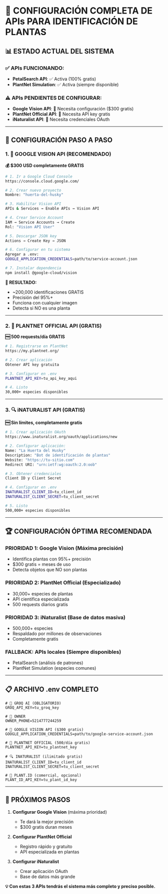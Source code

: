 # 🌿 CONFIGURACIÓN COMPLETA DE APIs PARA IDENTIFICACIÓN DE PLANTAS

## 📊 **ESTADO ACTUAL DEL SISTEMA**

### ✅ **APIs FUNCIONANDO:**
- **PetalSearch API**: ✅ Activa (100% gratis)
- **PlantNet Simulation**: ✅ Activa (siempre disponible)

### ⚠️ **APIs PENDIENTES DE CONFIGURAR:**
- **Google Vision API**: 🔧 Necesita configuración ($300 gratis)
- **PlantNet Official API**: 🔧 Necesita API key gratis  
- **iNaturalist API**: 🔧 Necesita credenciales OAuth

---

## 🚀 **CONFIGURACIÓN PASO A PASO**

### 1. 🤖 **GOOGLE VISION API (RECOMENDADO)**
**💰 $300 USD completamente GRATIS**

```bash
# 1. Ir a Google Cloud Console
https://console.cloud.google.com/

# 2. Crear nuevo proyecto
Nombre: "huerta-del-husky"

# 3. Habilitar Vision API
APIs & Services → Enable APIs → Vision API

# 4. Crear Service Account
IAM → Service Accounts → Create
Rol: "Vision API User"

# 5. Descargar JSON key
Actions → Create Key → JSON

# 6. Configurar en tu sistema
Agregar a .env:
GOOGLE_APPLICATION_CREDENTIALS=path/to/service-account.json

# 7. Instalar dependencia
npm install @google-cloud/vision
```

**🎯 RESULTADO:**
- ~200,000 identificaciones GRATIS
- Precisión del 95%+
- Funciona con cualquier imagen
- Detecta si NO es una planta

---

### 2. 🌿 **PLANTNET OFFICIAL API (GRATIS)**
**🆓 500 requests/día GRATIS**

```bash
# 1. Registrarse en PlantNet
https://my.plantnet.org/

# 2. Crear aplicación
Obtener API key gratuita

# 3. Configurar en .env
PLANTNET_API_KEY=tu_api_key_aqui

# 4. Listo
30,000+ especies disponibles
```

---

### 3. 🔍 **iNATURALIST API (GRATIS)**
**🆓 Sin límites, completamente gratis**

```bash
# 1. Crear aplicación OAuth
https://www.inaturalist.org/oauth/applications/new

# 2. Configurar aplicación:
Name: "La Huerta del Husky"
Description: "Bot de identificación de plantas"
Website: "https://tu-sitio.com"
Redirect URI: "urn:ietf:wg:oauth:2.0:oob"

# 3. Obtener credenciales
Client ID y Client Secret

# 4. Configurar en .env
INATURALIST_CLIENT_ID=tu_client_id
INATURALIST_CLIENT_SECRET=tu_client_secret

# 5. Listo
500,000+ especies disponibles
```

---

## 🏆 **CONFIGURACIÓN ÓPTIMA RECOMENDADA**

### **PRIORIDAD 1: Google Vision** (Máxima precisión)
- Identifica plantas con 95%+ precisión
- $300 gratis = meses de uso
- Detecta objetos que NO son plantas

### **PRIORIDAD 2: PlantNet Official** (Especializado)
- 30,000+ especies de plantas
- API científica especializada
- 500 requests diarios gratis

### **PRIORIDAD 3: iNaturalist** (Base de datos masiva)
- 500,000+ especies
- Respaldado por millones de observaciones
- Completamente gratis

### **FALLBACK: APIs locales** (Siempre disponibles)
- PetalSearch (análisis de patrones)
- PlantNet Simulation (especies comunes)

---

## 📋 **ARCHIVO .env COMPLETO**

```env
# 🤖 GROQ AI (OBLIGATORIO)
GROQ_API_KEY=tu_groq_key

# 🔢 OWNER
OWNER_PHONE=5214777244259

# 🤖 GOOGLE VISION API ($300 gratis)
GOOGLE_APPLICATION_CREDENTIALS=path/to/google-service-account.json

# 🌿 PLANTNET OFFICIAL (500/día gratis)
PLANTNET_API_KEY=tu_plantnet_key

# 🔍 INATURALIST (ilimitado gratis)
INATURALIST_CLIENT_ID=tu_client_id
INATURALIST_CLIENT_SECRET=tu_client_secret

# 🌱 PLANT.ID (comercial, opcional)
PLANT_ID_API_KEY=tu_plant_id_key
```

---

## 🎯 **PRÓXIMOS PASOS**

1. **Configurar Google Vision** (máxima prioridad)
   - Te dará la mejor precisión
   - $300 gratis duran meses
   
2. **Configurar PlantNet Official**
   - Registro rápido y gratuito
   - API especializada en plantas

3. **Configurar iNaturalist**
   - Crear aplicación OAuth
   - Base de datos más grande

**💡 Con estas 3 APIs tendrás el sistema más completo y preciso posible.**